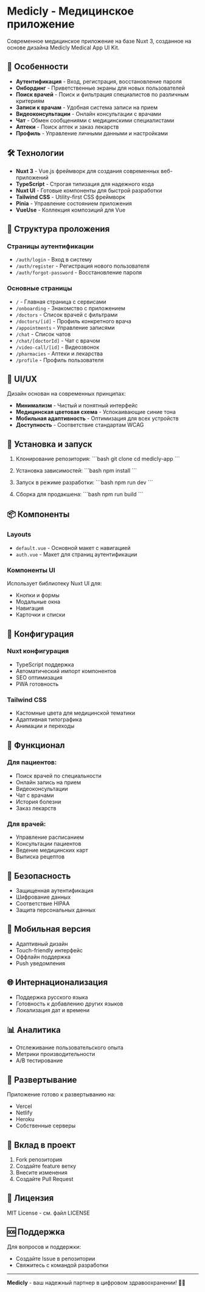 # Medicly - Медицинское приложение

Современное медицинское приложение на базе Nuxt 3, созданное на основе дизайна Medicly Medical App UI Kit.

## 🚀 Особенности

- **Аутентификация** - Вход, регистрация, восстановление пароля
- **Онбординг** - Приветственные экраны для новых пользователей
- **Поиск врачей** - Поиск и фильтрация специалистов по различным критериям
- **Записи к врачам** - Удобная система записи на прием
- **Видеоконсультации** - Онлайн консультации с врачами
- **Чат** - Обмен сообщениями с медицинскими специалистами
- **Аптеки** - Поиск аптек и заказ лекарств
- **Профиль** - Управление личными данными и настройками

## 🛠 Технологии

- **Nuxt 3** - Vue.js фреймворк для создания современных веб-приложений
- **TypeScript** - Строгая типизация для надежного кода
- **Nuxt UI** - Готовые компоненты для быстрой разработки
- **Tailwind CSS** - Utility-first CSS фреймворк
- **Pinia** - Управление состоянием приложения
- **VueUse** - Коллекция композиций для Vue

## 📱 Структура проложения

### Страницы аутентификации
- `/auth/login` - Вход в систему
- `/auth/register` - Регистрация нового пользователя
- `/auth/forgot-password` - Восстановление пароля

### Основные страницы
- `/` - Главная страница с сервисами
- `/onboarding` - Знакомство с приложением
- `/doctors` - Список врачей с фильтрами
- `/doctors/[id]` - Профиль конкретного врача
- `/appointments` - Управление записями
- `/chat` - Список чатов
- `/chat/[doctorId]` - Чат с врачом
- `/video-call/[id]` - Видеозвонок
- `/pharmacies` - Аптеки и лекарства
- `/profile` - Профиль пользователя

## 🎨 UI/UX

Дизайн основан на современных принципах:
- **Минимализм** - Чистый и понятный интерфейс
- **Медицинская цветовая схема** - Успокаивающие синие тона
- **Мобильная адаптивность** - Оптимизация для всех устройств
- **Доступность** - Соответствие стандартам WCAG

## 🚀 Установка и запуск

1. Клонирование репозитория:
\`\`\`bash
git clone <repository-url>
cd medicly-app
\`\`\`

2. Установка зависимостей:
\`\`\`bash
npm install
\`\`\`

3. Запуск в режиме разработки:
\`\`\`bash
npm run dev
\`\`\`

4. Сборка для продакшена:
\`\`\`bash
npm run build
\`\`\`

## 📦 Компоненты

### Layouts
- `default.vue` - Основной макет с навигацией
- `auth.vue` - Макет для страниц аутентификации

### Компоненты UI
Использует библиотеку Nuxt UI для:
- Кнопки и формы
- Модальные окна
- Навигация
- Карточки и списки

## 🔧 Конфигурация

### Nuxt конфигурация
- TypeScript поддержка
- Автоматический импорт компонентов
- SEO оптимизация
- PWA готовность

### Tailwind CSS
- Кастомные цвета для медицинской тематики
- Адаптивная типографика
- Анимации и переходы

## 🎯 Функционал

### Для пациентов:
- Поиск врачей по специальности
- Онлайн запись на прием
- Видеоконсультации
- Чат с врачами
- История болезни
- Заказ лекарств

### Для врачей:
- Управление расписанием
- Консультации пациентов
- Ведение медицинских карт
- Выписка рецептов

## 🔐 Безопасность

- Защищенная аутентификация
- Шифрование данных
- Соответствие HIPAA
- Защита персональных данных

## 📱 Мобильная версия

- Адаптивный дизайн
- Touch-friendly интерфейс
- Оффлайн поддержка
- Push уведомления

## 🌐 Интернационализация

- Поддержка русского языка
- Готовность к добавлению других языков
- Локализация дат и времени

## 📊 Аналитика

- Отслеживание пользовательского опыта
- Метрики производительности
- A/B тестирование

## 🚀 Развертывание

Приложение готово к развертыванию на:
- Vercel
- Netlify
- Heroku
- Собственные серверы

## 🤝 Вклад в проект

1. Fork репозитория
2. Создайте feature ветку
3. Внесите изменения
4. Создайте Pull Request

## 📄 Лицензия

MIT License - см. файл LICENSE

## 🆘 Поддержка

Для вопросов и поддержки:
- Создайте Issue в репозитории
- Свяжитесь с командой разработки

---

**Medicly** - ваш надежный партнер в цифровом здравоохранении! 🏥💙
